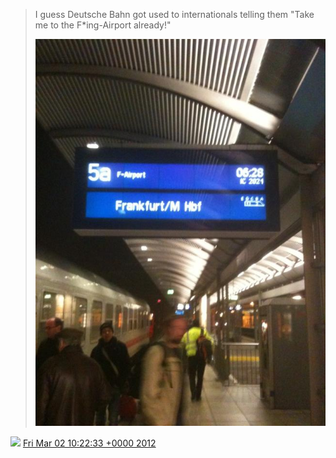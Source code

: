 > I guess Deutsche Bahn got used to internationals telling them "Take me to the F\*ing\-Airport already\!" 
> 
> ![](../../media/175526496985817088-Am-Ya0YCIAAhC0Z.jpg)

<img src="../../media/tweet.ico" width="12" /> [Fri Mar 02 10:22:33 +0000 2012](https://twitter.com/DromerDenker/status/175526496985817088)